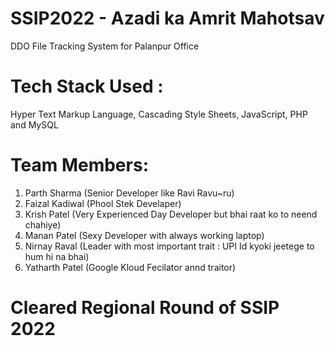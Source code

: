 # SSIP2022 - Azadi ka Amrit Mahotsav 
DDO File Tracking System for Palanpur Office 

# Tech Stack Used : 
Hyper Text Markup Language, Cascading Style Sheets, JavaScript, PHP and MySQL 

# Team Members: 

1. Parth Sharma (Senior Developer like Ravi Ravu~ru)
2. Faizal Kadiwal (Phool Stek Develaper)
3. Krish Patel (Very Experienced Day Developer but bhai raat ko to neend chahiye)
4. Manan Patel (Sexy Developer with always working laptop)
5. Nirnay Raval (Leader with most important trait : UPI Id kyoki jeetege to hum hi na bhai)
6. Yatharth Patel (Google Kloud Fecilator annd traitor)

# Cleared Regional Round of SSIP 2022
